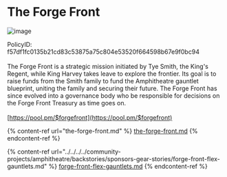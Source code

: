 # The Forge Front

![image](https://github.com/qunosteve/digest/assets/92150591/e9fbd520-8c9e-41bd-a24c-4b32c31307f7)

PolicyID: f57df1fc0135b21cd83c53875a75c804e53520f664598b67e9f0bc94\
\
The Forge Front is a strategic mission initiated by Tye Smith, the King's Regent, while King Harvey takes leave to explore the frontier. Its goal is to raise funds from the Smith family to fund the Amphitheatre gauntlet blueprint, uniting the family and securing their future. The Forge Front has since evolved into a governance body who be responsible for decisions on the Forge Front Treasury as time goes on.\
\
[https://pool.pm/$forgefront](https://pool.pm/$forgefront)

{% content-ref url="the-forge-front.md" %}
[the-forge-front.md](the-forge-front.md)
{% endcontent-ref %}

{% content-ref url="../../../../community-projects/amphitheatre/backstories/sponsors-gear-stories/forge-front-flex-gauntlets.md" %}
[forge-front-flex-gauntlets.md](../../../../community-projects/amphitheatre/backstories/sponsors-gear-stories/forge-front-flex-gauntlets.md)
{% endcontent-ref %}
